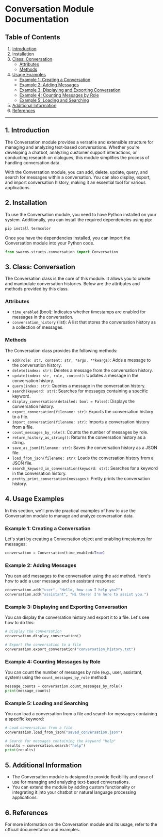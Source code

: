 # Conversation Module Documentation

## Table of Contents

1. [Introduction](#introduction)
2. [Installation](#installation)
3. [Class: Conversation](#class-conversation)
   - [Attributes](#attributes)
   - [Methods](#methods)
4. [Usage Examples](#usage-examples)
   - [Example 1: Creating a Conversation](#example-1-creating-a-conversation)
   - [Example 2: Adding Messages](#example-2-adding-messages)
   - [Example 3: Displaying and Exporting Conversation](#example-3-displaying-and-exporting-conversation)
   - [Example 4: Counting Messages by Role](#example-4-counting-messages-by-role)
   - [Example 5: Loading and Searching](#example-5-loading-and-searching)
5. [Additional Information](#additional-information)
6. [References](#references)

---

## 1. Introduction <a name="introduction"></a>

The Conversation module provides a versatile and extensible structure for managing and analyzing text-based conversations. Whether you're developing a chatbot, analyzing customer support interactions, or conducting research on dialogues, this module simplifies the process of handling conversation data.

With the Conversation module, you can add, delete, update, query, and search for messages within a conversation. You can also display, export, and import conversation history, making it an essential tool for various applications.

## 2. Installation <a name="installation"></a>

To use the Conversation module, you need to have Python installed on your system. Additionally, you can install the required dependencies using pip:

```bash
pip install termcolor
```

Once you have the dependencies installed, you can import the Conversation module into your Python code.

```python
from swarms.structs.conversation import Conversation
```

## 3. Class: Conversation <a name="class-conversation"></a>

The Conversation class is the core of this module. It allows you to create and manipulate conversation histories. Below are the attributes and methods provided by this class.

### Attributes <a name="attributes"></a>

- `time_enabled` (bool): Indicates whether timestamps are enabled for messages in the conversation.
- `conversation_history` (list): A list that stores the conversation history as a collection of messages.

### Methods <a name="methods"></a>

The Conversation class provides the following methods:

- `add(role: str, content: str, *args, **kwargs)`: Adds a message to the conversation history.
- `delete(index: str)`: Deletes a message from the conversation history.
- `update(index: str, role, content)`: Updates a message in the conversation history.
- `query(index: str)`: Queries a message in the conversation history.
- `search(keyword: str)`: Searches for messages containing a specific keyword.
- `display_conversation(detailed: bool = False)`: Displays the conversation history.
- `export_conversation(filename: str)`: Exports the conversation history to a file.
- `import_conversation(filename: str)`: Imports a conversation history from a file.
- `count_messages_by_role()`: Counts the number of messages by role.
- `return_history_as_string()`: Returns the conversation history as a string.
- `save_as_json(filename: str)`: Saves the conversation history as a JSON file.
- `load_from_json(filename: str)`: Loads the conversation history from a JSON file.
- `search_keyword_in_conversation(keyword: str)`: Searches for a keyword in the conversation history.
- `pretty_print_conversation(messages)`: Pretty prints the conversation history.

## 4. Usage Examples <a name="usage-examples"></a>

In this section, we'll provide practical examples of how to use the Conversation module to manage and analyze conversation data.

### Example 1: Creating a Conversation <a name="example-1-creating-a-conversation"></a>

Let's start by creating a Conversation object and enabling timestamps for messages:

```python
conversation = Conversation(time_enabled=True)
```

### Example 2: Adding Messages <a name="example-2-adding-messages"></a>

You can add messages to the conversation using the `add` method. Here's how to add a user message and an assistant response:

```python
conversation.add("user", "Hello, how can I help you?")
conversation.add("assistant", "Hi there! I'm here to assist you.")
```

### Example 3: Displaying and Exporting Conversation <a name="example-3-displaying-and-exporting-conversation"></a>

You can display the conversation history and export it to a file. Let's see how to do this:

```python
# Display the conversation
conversation.display_conversation()

# Export the conversation to a file
conversation.export_conversation("conversation_history.txt")
```

### Example 4: Counting Messages by Role <a name="example-4-counting-messages-by-role"></a>

You can count the number of messages by role (e.g., user, assistant, system) using the `count_messages_by_role` method:

```python
message_counts = conversation.count_messages_by_role()
print(message_counts)
```

### Example 5: Loading and Searching <a name="example-5-loading-and-searching"></a>

You can load a conversation from a file and search for messages containing a specific keyword:

```python
# Load conversation from a file
conversation.load_from_json("saved_conversation.json")

# Search for messages containing the keyword "help"
results = conversation.search("help")
print(results)
```

## 5. Additional Information <a name="additional-information"></a>

- The Conversation module is designed to provide flexibility and ease of use for managing and analyzing text-based conversations.
- You can extend the module by adding custom functionality or integrating it into your chatbot or natural language processing applications.

## 6. References <a name="references"></a>

For more information on the Conversation module and its usage, refer to the official documentation and examples.

